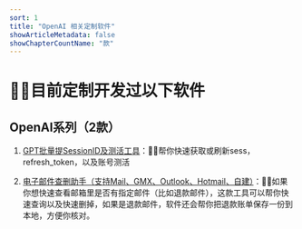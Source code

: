 ```yaml
---
sort: 1
title: "OpenAI 相关定制软件"
showArticleMetadata: false
showChapterCountName: "款"
---
```


# 👨‍💻目前定制开发过以下软件

## OpenAI系列（2款）

1. [GPT批量提SessionID及测活工具](./openai/qt-gpt-sess)：👨‍💻帮你快速获取或刷新sess，refresh_token，以及账号测活

2. [电子邮件查删助手（支持Mail、GMX、Outlook、Hotmail、自建）](./openai/qt-email-clear)：👨‍💻如果你想快速查看邮箱里是否有指定邮件（比如退款邮件），这款工具可以帮你快速查询以及快速删掉，如果是退款邮件，软件还会帮你把退款账单保存一份到本地，方便你核对。